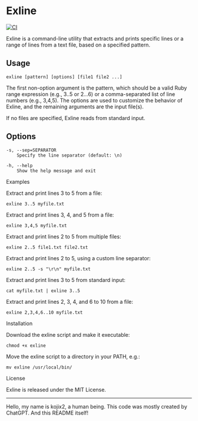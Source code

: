 # Exline

[![CI](https://github.com/kojix2/exline/actions/workflows/ci.yml/badge.svg)](https://github.com/kojix2/exline/actions/workflows/ci.yml)

Exline is a command-line utility that extracts and prints specific lines or a range of lines from a text file, based on a specified pattern.

## Usage

```
exline [pattern] [options] [file1 file2 ...]
```

The first non-option argument is the pattern, which should be a valid Ruby range expression (e.g., 3..5 or 2...6) or a comma-separated list of line numbers (e.g., 3,4,5). The options are used to customize the behavior of Exline, and the remaining arguments are the input file(s).

If no files are specified, Exline reads from standard input.

## Options

```
-s, --sep=SEPARATOR
    Specify the line separator (default: \n)

-h, --help
    Show the help message and exit
```

Examples

Extract and print lines 3 to 5 from a file:

```
exline 3..5 myfile.txt
```

Extract and print lines 3, 4, and 5 from a file:

```
exline 3,4,5 myfile.txt
```

Extract and print lines 2 to 5 from multiple files:

```
exline 2..5 file1.txt file2.txt
```

Extract and print lines 2 to 5, using a custom line separator:

```
exline 2..5 -s "\r\n" myfile.txt
```

Extract and print lines 3 to 5 from standard input:

```
cat myfile.txt | exline 3..5
```

Extract and print lines 2, 3, 4, and 6 to 10 from a file:

```
exline 2,3,4,6..10 myfile.txt
```

Installation

Download the exline script and make it executable:

```
chmod +x exline
```

Move the exline script to a directory in your PATH, e.g.:

```
mv exline /usr/local/bin/
```

License

Exline is released under the MIT License.

---

Hello, my name is kojix2, a human being. This code was mostly created by ChatGPT. And this README itself!
